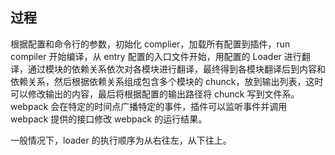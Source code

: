 ## 过程

根据配置和命令行的参数，初始化 complier，加载所有配置到插件，run compiler 开始编译，从 entry 配置的入口文件开始，用配置的 Loader 进行翻译，通过模块的依赖关系依次对各模块进行翻译，最终得到各模块翻译后到内容和依赖关系，然后根据依赖关系组成包含多个模块的 chunck，放到输出列表，这时可以修改输出的内容，最后将根据配置的输出路径将 chunck 写到文件系。webpack 会在特定的时间点广播特定的事件，插件可以监听事件并调用 webpack 提供的接口修改 webpack 的运行结果。

一般情况下，loader 的执行顺序为从右往左，从下往上。
